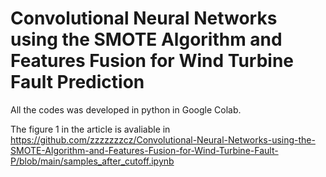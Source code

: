# Convolutional Neural Networks using the SMOTE Algorithm and Features Fusion for Wind Turbine Fault Prediction

All the codes was developed in python in Google Colab. 

The figure 1 in the article is avaliable in 
https://github.com/zzzzzzzcz/Convolutional-Neural-Networks-using-the-SMOTE-Algorithm-and-Features-Fusion-for-Wind-Turbine-Fault-P/blob/main/samples_after_cutoff.ipynb
